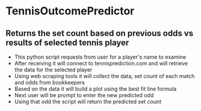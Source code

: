 # TennisOutcomePredictor
## Returns the set count based on previous odds vs results of selected tennis player

- This python script requests from user for a player's name to examine
- After receiving it will connect to tennisprediction.com and will retrieve the data for the selected player
- Using web scraping tools it will collect the data, set count of each match and odds from bookkeepers
- Based on the data it will build a plot using the best fit line formula
- Next user will be prompt to enter the new predicted odd
- Using that odd the script will return the predicted set count
